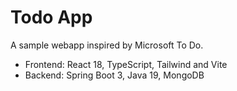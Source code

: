 # Todo App
A sample webapp inspired by Microsoft To Do. 
- Frontend: React 18, TypeScript, Tailwind and Vite
- Backend: Spring Boot 3, Java 19, MongoDB
